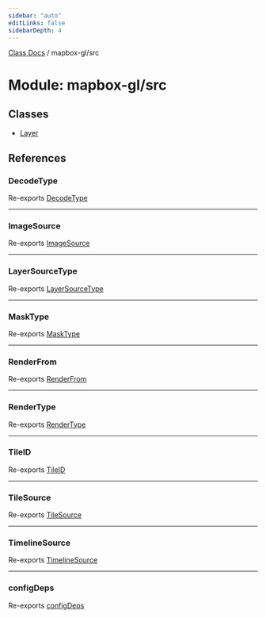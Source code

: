 ```yaml
---
sidebar: "auto"
editLinks: false
sidebarDepth: 4
---
```


[Class Docs](../index.md) / mapbox-gl/src

# Module: mapbox-gl/src

## Classes

- [Layer](../classes/mapbox_gl_src.Layer.md)

## References

### DecodeType

Re-exports [DecodeType](../enums/maptalks_src.DecodeType.md)

___

### ImageSource

Re-exports [ImageSource](../classes/maptalks_src.ImageSource.md)

___

### LayerSourceType

Re-exports [LayerSourceType](../enums/maptalks_src.LayerSourceType.md)

___

### MaskType

Re-exports [MaskType](../enums/maptalks_src.MaskType.md)

___

### RenderFrom

Re-exports [RenderFrom](../enums/maptalks_src.RenderFrom.md)

___

### RenderType

Re-exports [RenderType](../enums/maptalks_src.RenderType.md)

___

### TileID

Re-exports [TileID](../classes/maptalks_src.TileID.md)

___

### TileSource

Re-exports [TileSource](../classes/maptalks_src.TileSource.md)

___

### TimelineSource

Re-exports [TimelineSource](../classes/maptalks_src.TimelineSource.md)

___

### configDeps

Re-exports [configDeps](maptalks_src.md#configdeps)
